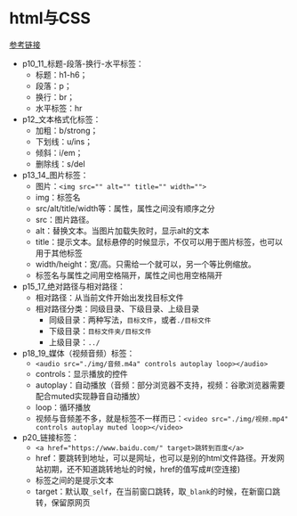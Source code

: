 # html与CSS

[参考链接](https://www.bilibili.com/video/BV1Kg411T7t9)

- p10_11_标题-段落-换行-水平标签：
    - 标题：h1-h6；
    - 段落：p；
    - 换行：br；
    - 水平标签：hr
- p12_文本格式化标签：
    - 加粗：b/strong；
    - 下划线：u/ins；
    - 倾斜：i/em；
    - 删除线：s/del
- p13_14_图片标签：
    - 图片：`<img src="" alt="" title="" width="">`
    - img：标签名
    - src/alt/title/width等：属性，属性之间没有顺序之分
    - src：图片路径。
    - alt：替换文本。当图片加载失败时，显示alt的文本
    - title：提示文本。鼠标悬停的时候显示，不仅可以用于图片标签，也可以用于其他标签
    - width/height：宽/高。只需给一个就可以，另一个等比例缩放。
    - 标签名与属性之间用空格隔开，属性之间也用空格隔开
- p15_17_绝对路径与相对路径：
    - 相对路径：从当前文件开始出发找目标文件
    - 相对路径分类：同级目录、下级目录、上级目录
        - 同级目录：两种写法，`目标文件`，或者`./目标文件`
        - 下级目录：`目标文件夹/目标文件`
        - 上级目录：`../`
- p18_19_媒体（视频音频）标签：
    - `<audio src="./img/音频.m4a" controls autoplay loop></audio>`
    - controls：显示播放的控件
    - autoplay：自动播放（音频：部分浏览器不支持，视频：谷歌浏览器需要配合muted实现静音自动播放）
    - loop：循环播放
    - 视频与音频差不多，就是标签不一样而已：`<video src="./img/视频.mp4" controls autoplay muted loop></video>`
- p20_链接标签：
    - `<a href="https://www.baidu.com/" target>跳转到百度</a>`
    - href：要跳转到地址，可以是网址，也可以是别的html文件路径。开发网站初期，还不知道跳转地址的时候，href的值写成#(空连接)
    - 标签之间的是提示文本
    - target：默认取`_self`，在当前窗口跳转，取`_blank`的时候，在新窗口跳转，保留原网页